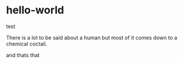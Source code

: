 # hello-world
test

There is a lot to be said about a human but most of it comes down to a chemical coctail.

and thats that
